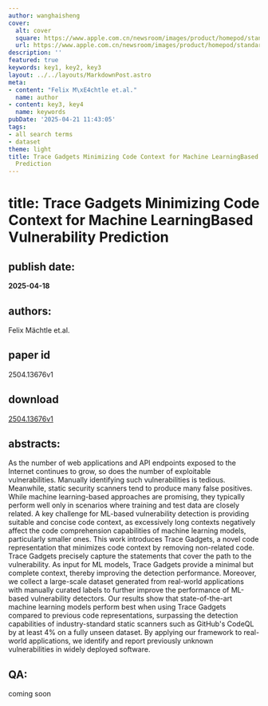 ```yaml
---
author: wanghaisheng
cover:
  alt: cover
  square: https://www.apple.com.cn/newsroom/images/product/homepod/standard/Apple-HomePod-hero-230118_big.jpg.large_2x.jpg
  url: https://www.apple.com.cn/newsroom/images/product/homepod/standard/Apple-HomePod-hero-230118_big.jpg.large_2x.jpg
description: ''
featured: true
keywords: key1, key2, key3
layout: ../../layouts/MarkdownPost.astro
meta:
- content: "Felix M\xE4chtle et.al."
  name: author
- content: key3, key4
  name: keywords
pubDate: '2025-04-21 11:43:05'
tags:
- all search terms
- dataset
theme: light
title: Trace Gadgets Minimizing Code Context for Machine LearningBased Vulnerability
  Prediction
---
```


# title: Trace Gadgets Minimizing Code Context for Machine LearningBased Vulnerability Prediction 
## publish date: 
**2025-04-18** 
## authors: 
  Felix Mächtle et.al. 
## paper id
2504.13676v1
## download
[2504.13676v1](http://arxiv.org/abs/2504.13676v1)
## abstracts:
As the number of web applications and API endpoints exposed to the Internet continues to grow, so does the number of exploitable vulnerabilities. Manually identifying such vulnerabilities is tedious. Meanwhile, static security scanners tend to produce many false positives. While machine learning-based approaches are promising, they typically perform well only in scenarios where training and test data are closely related. A key challenge for ML-based vulnerability detection is providing suitable and concise code context, as excessively long contexts negatively affect the code comprehension capabilities of machine learning models, particularly smaller ones.   This work introduces Trace Gadgets, a novel code representation that minimizes code context by removing non-related code. Trace Gadgets precisely capture the statements that cover the path to the vulnerability. As input for ML models, Trace Gadgets provide a minimal but complete context, thereby improving the detection performance. Moreover, we collect a large-scale dataset generated from real-world applications with manually curated labels to further improve the performance of ML-based vulnerability detectors. Our results show that state-of-the-art machine learning models perform best when using Trace Gadgets compared to previous code representations, surpassing the detection capabilities of industry-standard static scanners such as GitHub's CodeQL by at least 4% on a fully unseen dataset. By applying our framework to real-world applications, we identify and report previously unknown vulnerabilities in widely deployed software.
## QA:
coming soon
